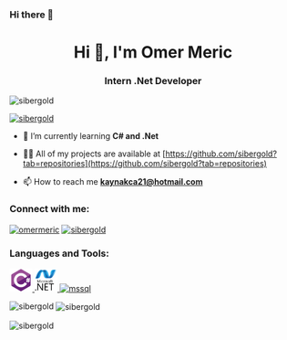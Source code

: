 ### Hi there 👋

<h1 align="center">Hi 👋, I'm Omer Meric</h1>
<h3 align="center">Intern .Net Developer</h3>

<p align="left"> <img src="https://komarev.com/ghpvc/?username=sibergold&label=Profile%20views&color=0e75b6&style=flat" alt="sibergold" /> </p>

<p align="left"> <a href="https://github.com/ryo-ma/github-profile-trophy"><img src="https://github-profile-trophy.vercel.app/?username=sibergold" alt="sibergold" /></a> </p>

- 🌱 I’m currently learning **C# and .Net**

- 👨‍💻 All of my projects are available at [https://github.com/sibergold?tab=repositories](https://github.com/sibergold?tab=repositories)

- 📫 How to reach me **kaynakca21@hotmail.com**

<h3 align="left">Connect with me:</h3>
<p align="left">
<a href="https://linkedin.com/in/omermeric" target="blank"><img align="center" src="https://raw.githubusercontent.com/rahuldkjain/github-profile-readme-generator/master/src/images/icons/Social/linked-in-alt.svg" alt="omermeric" height="30" width="40" /></a>
<a href="https://www.hackerrank.com/sibergold" target="blank"><img align="center" src="https://raw.githubusercontent.com/rahuldkjain/github-profile-readme-generator/master/src/images/icons/Social/hackerrank.svg" alt="sibergold" height="30" width="40" /></a>
</p>

<h3 align="left">Languages and Tools:</h3>
<p align="left"> <a href="https://www.w3schools.com/cs/" target="_blank" rel="noreferrer"> <img src="https://raw.githubusercontent.com/devicons/devicon/master/icons/csharp/csharp-original.svg" alt="csharp" width="40" height="40"/> </a> <a href="https://dotnet.microsoft.com/" target="_blank" rel="noreferrer"> <img src="https://raw.githubusercontent.com/devicons/devicon/master/icons/dot-net/dot-net-original-wordmark.svg" alt="dotnet" width="40" height="40"/> </a> <a href="https://www.microsoft.com/en-us/sql-server" target="_blank" rel="noreferrer"> <img src="https://www.svgrepo.com/show/303229/microsoft-sql-server-logo.svg" alt="mssql" width="40" height="40"/> </a> </p>

<p><img align="left" src="https://github-readme-stats.vercel.app/api/top-langs?username=sibergold&show_icons=true&locale=en&layout=compact" alt="sibergold" /></p>

<p>&nbsp;<img align="center" src="https://github-readme-stats.vercel.app/api?username=sibergold&show_icons=true&locale=en" alt="sibergold" /></p>

<p><img align="center" src="https://github-readme-streak-stats.herokuapp.com/?user=sibergold&" alt="sibergold" /></p>
